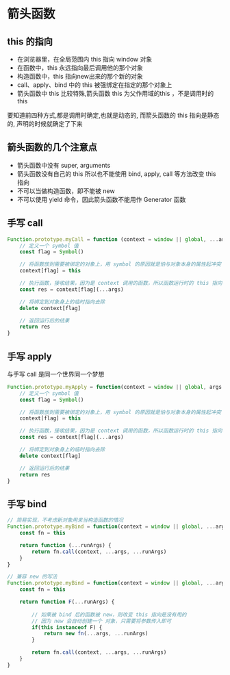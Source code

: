 # 箭头函数

## this 的指向

- 在浏览器里，在全局范围内 this 指向 window 对象
- 在函数中，this 永远指向最后调用他的那个对象
- 构造函数中，this 指向new出来的那个新的对象
- call、apply、bind 中的 this 被强绑定在指定的那个对象上
- 箭头函数中 this 比较特殊,箭头函数 this 为父作用域的this ，不是调用时的 this

要知道前四种方式,都是调用时确定,也就是动态的,
而箭头函数的 this 指向是静态的, 声明的时候就确定了下来

## 箭头函数的几个注意点

- 箭头函数中没有 super, arguments
- 箭头函数没有自己的 this 所以也不能使用 bind, apply, call 等方法改变 this 指向
- 不可以当做构造函数，即不能被 new
- 不可以使用 yield 命令，因此箭头函数不能用作 Generator 函数

## 手写 call

```js
Function.prototype.myCall = function (context = window || global, ...args) {
    // 定义一个 symbol 值
    const flag = Symbol()

    // 将函数放到需要被绑定的对象上，用 symbol 的原因就是怕与对象本身的属性起冲突
    context[flag] = this

    // 执行函数，接收结果，因为是 context 调用的函数，所以函数运行时的 this 指向了 context
    const res = context[flag](...args)

    // 将绑定到对象身上的临时指向去除
    delete context[flag]

    // 返回运行后的结果
    return res
}
```

## 手写 apply

与手写 call 是同一个世界同一个梦想

```js
Function.prototype.myApply = function(context = window || global, args = []) {
    // 定义一个 symbol 值
    const flag = Symbol()

    // 将函数放到需要被绑定的对象上，用 symbol 的原因就是怕与对象本身的属性起冲突
    context[flag] = this

    // 执行函数，接收结果，因为是 context 调用的函数，所以函数运行时的 this 指向了 context
    const res = context[flag](...args)

    // 将绑定到对象身上的临时指向去除
    delete context[flag]

    // 返回运行后的结果
    return res
}
```

## 手写 bind

```js
// 简易实现，不考虑新对象用来当构造函数的情况
Function.prototype.myBind = function(context = window || global, ...args) {
    const fn = this

    return function (...runArgs) {
        return fn.call(context, ...args, ...runArgs)
    }
}

// 兼容 new 的写法
Function.prototype.myBind = function(context = window || global, ...args) {
    const fn = this

    return function F(...runArgs) {
        
        // 如果被 bind 后的函数被 new，则改变 this 指向是没有用的
        // 因为 new 会自动创建一个 对象，只需要将参数传入即可
        if(this instanceof F) {
            return new fn(...args, ...runArgs)
        }

        return fn.call(context, ...args, ...runArgs)
    }
}
```